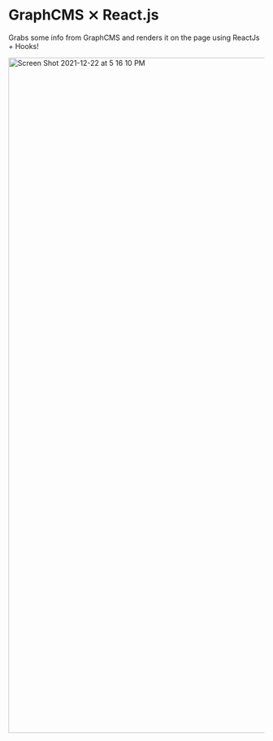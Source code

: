 # GraphCMS ⨯ React.js

Grabs some info from GraphCMS and renders it on the page using ReactJs + Hooks!

<img width="1327" alt="Screen Shot 2021-12-22 at 5 16 10 PM" src="https://user-images.githubusercontent.com/13411686/147076853-e2cfb299-5e90-4531-b228-78424c0d2f93.png">
